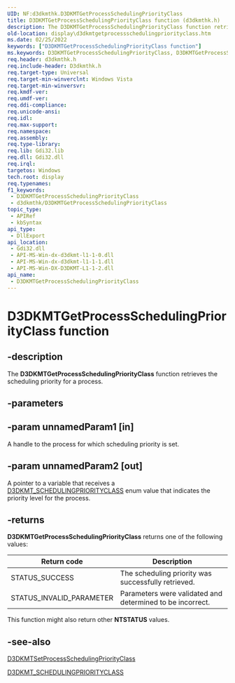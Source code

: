 ```yaml
---
UID: NF:d3dkmthk.D3DKMTGetProcessSchedulingPriorityClass
title: D3DKMTGetProcessSchedulingPriorityClass function (d3dkmthk.h)
description: The D3DKMTGetProcessSchedulingPriorityClass function retrieves the scheduling priority for a process.
old-location: display\d3dkmtgetprocessschedulingpriorityclass.htm
ms.date: 02/25/2022
keywords: ["D3DKMTGetProcessSchedulingPriorityClass function"]
ms.keywords: D3DKMTGetProcessSchedulingPriorityClass, D3DKMTGetProcessSchedulingPriorityClass function [Display Devices], OpenGL_Functions_7af39e72-516e-440a-b4be-f0b3f82156d0.xml, d3dkmthk/D3DKMTGetProcessSchedulingPriorityClass, display.d3dkmtgetprocessschedulingpriorityclass
req.header: d3dkmthk.h
req.include-header: D3dkmthk.h
req.target-type: Universal
req.target-min-winverclnt: Windows Vista
req.target-min-winversvr: 
req.kmdf-ver: 
req.umdf-ver: 
req.ddi-compliance: 
req.unicode-ansi: 
req.idl: 
req.max-support: 
req.namespace: 
req.assembly: 
req.type-library: 
req.lib: Gdi32.lib
req.dll: Gdi32.dll
req.irql: 
targetos: Windows
tech.root: display
req.typenames: 
f1_keywords:
 - D3DKMTGetProcessSchedulingPriorityClass
 - d3dkmthk/D3DKMTGetProcessSchedulingPriorityClass
topic_type:
 - APIRef
 - kbSyntax
api_type:
 - DllExport
api_location:
 - Gdi32.dll
 - API-MS-Win-dx-d3dkmt-l1-1-0.dll
 - API-MS-Win-dx-d3dkmt-l1-1-1.dll
 - API-MS-Win-DX-D3DKMT-L1-1-2.dll
api_name:
 - D3DKMTGetProcessSchedulingPriorityClass
---
```


# D3DKMTGetProcessSchedulingPriorityClass function

## -description

The **D3DKMTGetProcessSchedulingPriorityClass** function retrieves the scheduling priority for a process.

## -parameters

## -param unnamedParam1 [in]

A handle to the process for which scheduling priority is set.

## -param unnamedParam2 [out]

A pointer to a variable that receives a [D3DKMT_SCHEDULINGPRIORITYCLASS](ne-d3dkmthk-_d3dkmt_schedulingpriorityclass.md) enum value that indicates the priority level for the process.

## -returns

**D3DKMTGetProcessSchedulingPriorityClass** returns one of the following values:

| Return code | Description |
|--|--|
| STATUS_SUCCESS | The scheduling priority was successfully retrieved. |
| STATUS_INVALID_PARAMETER | Parameters were validated and determined to be incorrect. |

This function might also return other **NTSTATUS** values.

## -see-also

[D3DKMTSetProcessSchedulingPriorityClass](nf-d3dkmthk-d3dkmtsetprocessschedulingpriorityclass.md)

[D3DKMT_SCHEDULINGPRIORITYCLASS](ne-d3dkmthk-_d3dkmt_schedulingpriorityclass.md)
